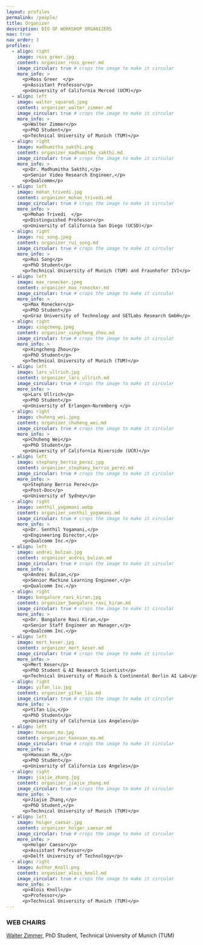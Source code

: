 ```yaml
---
layout: profiles
permalink: /people/
title: Organizer
description: BIO OF WORKSHOP ORGANIZERS
nav: true
nav_order: 3
profiles:
  - align: right
    image: ross_greer.jpg
    content: organizer_ross_greer.md
    image_circular: true # crops the image to make it circular
    more_info: >
      <p>Ross Greer  </p>
      <p>Assistant Professor</p>
      <p>University of California Merced (UCM)</p>
  - align: left
    image: walter_squared.jpeg
    content: organizer_walter_zimmer.md
    image_circular: true # crops the image to make it circular
    more_info: >
      <p>Walter Zimmer</p>
      <p>PhD Student</p>
      <p>Technical University of Munich (TUM)</p>
  - align: right
    image: madhumitha_sakthi.png
    content: organizer_madhumitha_sakthi.md
    image_circular: true # crops the image to make it circular
    more_info: >
      <p>Dr. Madhumitha Sakthi,</p>
      <p>Senior Video Research Engineer,</p>
      <p>Qualcomm</p>      
  - align: left
    image: mohan_trivedi.jpg
    content: organizer_mohan_trivedi.md
    image_circular: true # crops the image to make it circular
    more_info: >
      <p>Mohan Trivedi  </p>
      <p>Distinguished Professor</p>
      <p>University of California San Diego (UCSD)</p>
  - align: right
    image: rui_song.jpeg
    content: organizer_rui_song.md
    image_circular: true # crops the image to make it circular
    more_info: >
      <p>Rui Song</p>
      <p>PhD Student</p>
      <p>Technical University of Munich (TUM) and Fraunhofer IVI</p>
  - align: left
    image: max_ronecker.jpeg
    content: organizer_max_ronecker.md
    image_circular: true # crops the image to make it circular
    more_info: >
      <p>Max Ronecker</p>
      <p>PhD Student</p>
      <p>Graz University of Technology and SETLabs Research GmbH</p>
  - align: right
    image: xingcheng.jpeg
    content: organizer_xingcheng_zhou.md
    image_circular: true # crops the image to make it circular
    more_info: >
      <p>Xingcheng Zhou</p>
      <p>PhD Student</p>
      <p>Technical University of Munich (TUM)</p>
  - align: left
    image: lars_ullrich.jpg
    content: organizer_lars_ullrich.md
    image_circular: true # crops the image to make it circular
    more_info: >
      <p>Lars Ullrich</p>
      <p>PhD Student</p>
      <p>University of Erlangen–Nuremberg </p>  
  - align: right
    image: chuheng_wei.jpeg
    content: organizer_chuheng_wei.md
    image_circular: true # crops the image to make it circular
    more_info: >
      <p>Chuheng Wei</p>
      <p>PhD Student</p>
      <p>University of California Riverside (UCR)</p>      
  - align: left
    image: stephany_berrio_perez.jpg
    content: organizer_stephany_berrio_perez.md
    image_circular: true # crops the image to make it circular
    more_info: >
      <p>Stephany Berrio Perez</p>
      <p>Post-Doc</p>
      <p>University of Sydney</p>
  - align: right
    image: senthil_yogamani.webp
    content: organizer_senthil_yogamani.md
    image_circular: true # crops the image to make it circular
    more_info: >
      <p>Dr. Senthil Yogamani,</p>
      <p>Engineering Director,</p>
      <p>Qualcomm Inc.</p>
  - align: left
    image: andrei_bulzan.jpg
    content: organizer_andrei_bulzan.md
    image_circular: true # crops the image to make it circular
    more_info: >
      <p>Andrei Bulzan,</p>
      <p>Senior Machine Learning Engineer,</p>
      <p>Qualcomm Inc.</p>      
  - align: right
    image: bangalore_ravi_kiran.jpg
    content: organizer_bangalore_ravi_kiran.md
    image_circular: true # crops the image to make it circular
    more_info: >
      <p>Dr. Bangalore Ravi Kiran,</p>
      <p>Senior Staff Engineer an Manager,</p>
      <p>Qualcomm Inc.</p>          
  - align: left
    image: mert_keser.jpg
    content: organizer_mert_keser.md
    image_circular: true # crops the image to make it circular
    more_info: >
      <p>Mert Keser</p>
      <p>PhD Student & AI Research Scientist</p>
      <p>Technical University of Munich & Continental Berlin AI Lab</p>
  - align: right
    image: yifan_liu.jpg 
    content: organizer_yifan_liu.md
    image_circular: true # crops the image to make it circular
    more_info: >
      <p>Yifan Liu,</p>
      <p>PhD Student</p>
      <p>University of California Los Angeles</p>
  - align: left
    image: haoxuan_ma.jpg
    content: organizer_haoxuan_ma.md
    image_circular: true # crops the image to make it circular
    more_info: >
      <p>Haoxuan Ma,</p>
      <p>PhD Student</p>
      <p>University of California Los Angeles</p>
  - align: right
    image: jiajie_zhang.jpg
    content: organizer_jiajie_zhang.md
    image_circular: true # crops the image to make it circular
    more_info: >
      <p>Jiajie Zhang,</p>
      <p>PhD Student,</p>
      <p>Technical University of Munich (TUM)</p>      
  - align: left
    image: holger_caesar.jpg
    content: organizer_holger_caesar.md
    image_circular: true # crops the image to make it circular
    more_info: >
      <p>Holger Caesar</p>
      <p>Assistant Professor</p>
      <p>Delft University of Technology</p>
  - align: right
    image: Author_Knoll.png
    content: organizer_alois_knoll.md
    image_circular: true # crops the image to make it circular
    more_info: >
      <p>Alois Knoll</p>
      <p>Professor</p>
      <p>Technical University of Munich (TUM)</p>
---
```


### WEB CHAIRS

[Walter Zimmer](https://walzimmer.github.io/), PhD Student, Technical University of Munich (TUM)


